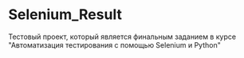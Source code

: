# Selenium_Result
Тестовый проект, который является финальным заданием в курсе "Автоматизация тестирования с помощью Selenium и Python"
